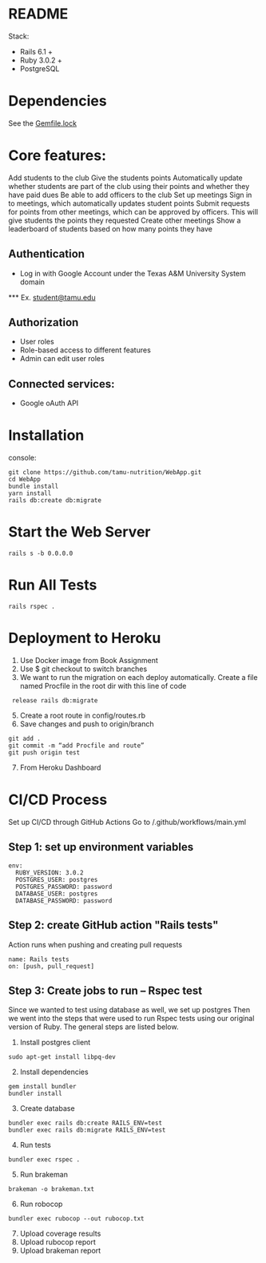 # README


Stack:

* Rails 6.1 +
* Ruby 3.0.2 +
* PostgreSQL

# Dependencies 
 See the [Gemfile.lock](./Gemfile.lock)

# Core features:

Add students to the club
Give the students points
Automatically update whether students are part of the club using their points and whether they have paid dues
Be able to add officers to the club
Set up meetings
Sign in to meetings, which automatically updates student points
Submit requests for points from other meetings, which can be approved by officers.  This will give students the points they requested
Create other meetings
Show a leaderboard of students based on how many points they have


## Authentication

* Log in with Google Account under the Texas A&M University System domain

*** Ex. student@tamu.edu

## Authorization

* User roles
* Role-based access to different features
* Admin can edit user roles

## Connected services:

* Google oAuth API

# Installation

console:
```
git clone https://github.com/tamu-nutrition/WebApp.git
cd WebApp
bundle install
yarn install
rails db:create db:migrate
```
# Start the Web Server
```
rails s -b 0.0.0.0
```
# Run All Tests
```
rails rspec .

```
# Deployment to Heroku
1. Use Docker image from Book Assignment
2. Use $ git checkout <branch> to switch branches
3. We want to run the migration on each deploy automatically.
Create a file named Procfile in the root dir with this line of code
```
 release rails db:migrate
```
5. Create a root route in config/routes.rb
6. Save changes and push to origin/branch 
```
git add . 
git commit -m “add Procfile and route”
git push origin test
```
7. From Heroku Dashboard
 


# CI/CD Process
Set up CI/CD through GitHub Actions
Go to /.github/workflows/main.yml

## Step 1: set up environment variables
```
env:
  RUBY_VERSION: 3.0.2
  POSTGRES_USER: postgres
  POSTGRES_PASSWORD: password
  DATABASE_USER: postgres
  DATABASE_PASSWORD: password
```
## Step 2: create GitHub action "Rails tests"
Action runs when pushing and creating pull requests
```
name: Rails tests
on: [push, pull_request]
```
## Step 3: Create jobs to run – Rspec test
Since we wanted to test using database as well, we set up postgres 
Then we went into the steps that were used to run Rspec tests using our original version of Ruby. The general steps are listed below. 

1.	Install postgres client
``` 
sudo apt-get install libpq-dev
```
2.	Install dependencies
```
gem install bundler
bundler install
``` 
3.	Create database
``` 
bundler exec rails db:create RAILS_ENV=test
bundler exec rails db:migrate RAILS_ENV=test
```
4.	Run tests
``` 
bundler exec rspec .
```
5.	Run brakeman
```
brakeman -o brakeman.txt
```
6.	Run robocop
``` 
bundler exec rubocop --out rubocop.txt
```
7.	Upload coverage results
8.	Upload rubocop report
9.	Upload brakeman report
